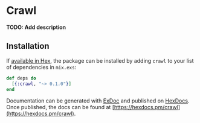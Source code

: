 # Crawl

**TODO: Add description**

## Installation

If [available in Hex](https://hex.pm/docs/publish), the package can be installed
by adding `crawl` to your list of dependencies in `mix.exs`:

```elixir
def deps do
  [{:crawl, "~> 0.1.0"}]
end
```

Documentation can be generated with [ExDoc](https://github.com/elixir-lang/ex_doc)
and published on [HexDocs](https://hexdocs.pm). Once published, the docs can
be found at [https://hexdocs.pm/crawl](https://hexdocs.pm/crawl).

